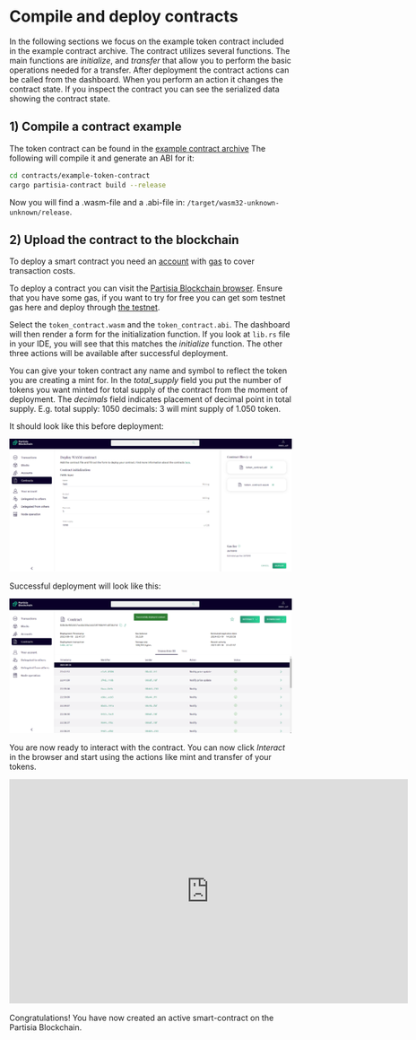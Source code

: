 # Compile and deploy contracts

In the following sections we focus on the example token contract included in the example contract archive.
The contract utilizes several functions. The main functions are _initialize_, and _transfer_ that
allow you to perform the basic operations needed for a transfer.
After deployment the contract actions can be called from the dashboard. When you perform an action it
changes the contract state. If you inspect the contract you can see the serialized data showing
the contract state.

## 1) Compile a contract example

The token contract can be found in the [example contract archive](https://gitlab.com/partisiablockchain/language/contracts/defi/-/tree/main/token)
The following will compile it and generate an ABI for it:

```bash
cd contracts/example-token-contract
cargo partisia-contract build --release
```

Now you will find a .wasm-file and a .abi-file in:
`/target/wasm32-unknown-unknown/release`.

## 2) Upload the contract to the blockchain

To deploy a smart contract you need an [account](../pbc-fundamentals/create-an-account.md) with [gas](gas/what-is-gas.md) to cover transaction costs.

To deploy a contract you can visit the [Partisia Blockchain browser](https://browser.partisiablockchain.com/contracts/deploy).
Ensure that you have some gas, if you want to try for free you can get som testnet gas here and deploy through [the testnet](https://browser.testnet.partisiablockchain.com/contracts/deploy). 

Select the `token_contract.wasm` and the `token_contract.abi`.
The dashboard will then render a form for the initialization function. If you look at `lib.rs` file in your IDE,
you will see that this matches the _initialize_ function.
The other three actions will be available after successful deployment. 

You can give your token contract any name and symbol to reflect the token you are creating a mint for.
In the _total_supply_ field you put the number of tokens you want minted for total supply of the contract
from the moment of deployment.
The _decimals_ field indicates placement of decimal point in total supply.
E.g. total supply: 1050 decimals: 3 will mint supply of 1.050 token. 

It should look like this before deployment: 

![compile-and-deploy-contracts-before-deploy.png](compile-and-deploy-contracts-before-deploy.png)

Successful deployment will look like
this:

![compile-and-deploy-contracts-after-deploy.png](compile-and-deploy-contracts-after-deploy.png)

You are now ready to interact with the contract. You can now click _Interact_ in the browser and start using the actions like mint and transfer of your tokens.

<div class="embed-video-wrapper">
<iframe width="711" height="400" src="https://www.youtube.com/embed/qV2grtWDxUE" title="YouTube video player" frameborder="0" allowfullscreen></iframe>
</div>

Congratulations! You have now created an active smart-contract on the Partisia Blockchain.
